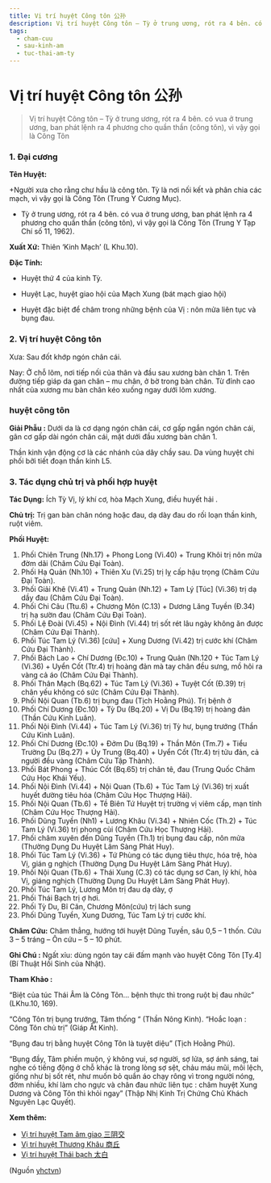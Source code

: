```yaml
---
title: Vị trí huyệt Công tôn 公孙
description: Vị trí huyệt Công tôn – Tỳ ở trung ương, rót ra 4 bên. có vua ở trung ương, ban phát lệnh ra 4 phương cho quần thần (công tôn), vì vậy gọi là Công Tôn
tags:
  - cham-cuu
  - sau-kinh-am
  - tuc-thai-am-ty
---
```


# Vị trí huyệt Công tôn 公孙 

> Vị trí huyệt Công tôn – Tỳ ở trung ương, rót ra 4 bên. có vua ở trung ương, ban phát lệnh ra 4 phương cho quần thần (công tôn), vì vậy gọi là Công Tôn

### 1. Đại cương

**Tên Huyệt:**

+Người xưa cho rằng chư hầu là công tôn. Tỳ là nơi nối kết và phân chia các mạch, vì vậy gọi là Công Tôn (Trung Y Cương Mục).

+ Tỳ ở trung ương, rót ra 4 bên. có vua ở trung ương, ban phát lệnh ra 4 phương cho quần thần (công tôn), vì vậy gọi là Công Tôn (Trung Y Tạp Chí số 11, 1962).

**Xuất Xứ:** Thiên ‘Kinh Mạch’ (L Khu.10).

**Đặc Tính:**

+ Huyệt thứ 4 của kinh Tỳ.

+ Huyệt Lạc, huyệt giao hội của Mạch Xung (bát mạch giao hội)

+ Huyệt đặc biệt để châm trong những bệnh của Vị : nôn mửa liên tục và bụng đau.

### 2. Vị trí huyệt Công tôn

Xưa: Sau đốt khớp ngón chân cái.

Nay: Ở chỗ lõm, nơi tiếp nối của thân và đầu sau xương bàn chân 1. Trên đường tiếp giáp da gan chân – mu chân, ở bờ trong bàn chân. Từ đỉnh cao nhất của xương mu bàn chân kéo xuống ngay dưới lõm xương.

### huyệt công tôn

**Giải Phẫu :** Dưới da là cơ dạng ngón chân cái, cơ gấp ngắn ngón chân cái, gân cơ gấp dài ngón chân cái, mặt dưới đầu xương bàn chân 1.

Thần kinh vận động cơ là các nhánh của dây chầy sau. Da vùng huyệt chi phối bởi tiết đoạn thần kinh L5.

### 3. Tác dụng chủ trị và phối hợp huyệt

**Tác Dụng:** Ích Tỳ Vị, lý khí cơ, hòa Mạch Xung, điều huyết hải .

**Chủ trị:** Trị gan bàn chân nóng hoặc đau, dạ dày đau do rối loạn thần kinh, ruột viêm.

**Phối Huyệt:**

1. Phối Chiên Trung (Nh.17) + Phong Long (Vi.40) + Trung Khôi trị nôn mửa đờm dãi (Châm Cứu Đại Toàn).
2. Phối Hạ Quản (Nh.10) + Thiên Xu (Vi.25) trị lỵ cấp hậu trọng (Châm Cứu Đại Toàn).
3. Phối Giải Khê (Vi.41) + Trung Quản (Nh.12) + Tam Lý [Túc] (Vi.36) trị dạ dầy đau (Châm Cứu Đại Toàn).
4. Phối Chi Câu (Ttu.6) + Chương Môn (C.13) + Dương Lăng Tuyền (Đ.34) trị hạ sườn đau (Châm Cứu Đại Toàn).
5. Phối Lệ Đoài (Vi.45) + Nội Đình (Vi.44) trị sốt rét lâu ngày không ăn được (Châm Cứu Đại Thành).
6. Phối Túc Tam Lý (Vi.36) [cứu] + Xung Dương (Vi.42) trị cước khí (Châm Cứu Đại Thành).
7. Phối Bách Lao + Chí Dương (Đc.10) + Trung Quản (Nh.120 + Túc Tam Lý (Vi.36) + Uyển Cốt (Ttr.4) trị hoàng đản mà tay chân đều sưng, mồ hôi ra vàng cả áo (Châm Cứu Đại Thành).
8. Phối Thân Mạch (Bq.62) + Túc Tam Lý (Vi.36) + Tuyệt Cốt (Đ.39) trị chân yếu không có sức (Châm Cứu Đại Thành).
9. Phối Nội Quan (Tb.6) trị bụng đau (Tịch Hoằng Phú). Trị bệnh ở
10. Phối Chí Dương (Đc.10) + Tỳ Du (Bq.20) + Vị Du (Bq.19) trị hoàng đản (Thần Cứu Kinh Luân).
11. Phối Nội Đình (Vi.44) + Túc Tam Lý (Vi.36) trị Tỳ hư, bụng trướng (Thần Cứu Kinh Luân).
12. Phối Chí Dương (Đc.10) + Đởm Du (Bq.19) + Thần Môn (Tm.7) + Tiểu Trường Du (Bq.27) + Ủy Trung (Bq.40) + Uyển Cốt (Ttr.4) trị tửu đản, cả người đều vàng (Châm Cứu Tập Thành).
13. Phối Bát Phong + Thúc Cốt (Bq.65) trị chân tê, đau (Trung Quốc Châm Cứu Học Khái Yếu).
14. Phối Nội Đình (Vi.44) + Nội Quan (Tb.6) + Túc Tam Lý (Vi.36) trị xuất huyết đường tiêu hóa (Châm Cứu Học Thượng Hải).
15. Phối Nội Quan (Tb.6) + Tề Biên Tứ Huyệt trị trường vị viêm cấp, mạn tính (Châm Cứu Học Thượng Hải).
16. Phối Dũng Tuyền (Nh1) + Lương Khâu (Vi.34) + Nhiên Cốc (Th.2) + Túc Tam Lý (Vi.36) trị phong cùi (Châm Cứu Học Thượng Hải).
17. Phối châm xuyên đến Dũng Tuyền (Th.1) trị bụng đau cấp, nôn mửa (Thường Dụng Du Huyệt Lâm Sàng Phát Huy).
18. Phối Túc Tam Lý (Vi.36) + Tứ Phùng có tác dụng tiêu thực, hóa trệ, hòa Vị, gián g nghịch (Thường Dụng Du Huyệt Lâm Sàng Phát Huy).
19. Phối Nội Quan (Tb.6) + Thái Xung (C.3) có tác dụng sơ Can, lý khí, hòa Vị, giáng nghịch (Thường Dụng Du Huyệt Lâm Sàng Phát Huy).
20. Phối Túc Tam Lý, Lương Môn trị đau dạ dày, ợ
21. Phối Thái Bạch trị ợ hơi.
22. Phối Tỳ Du, Bĩ Căn, Chương Môn(cứu) trị lách sung
23. Phối Dũng Tuyền, Xung Dương, Túc Tam Lý trị cước khí.

**Châm Cứu:** Châm thẳng, hướng tới huyệt Dũng Tuyền, sâu 0,5 – 1 thốn. Cứu 3 – 5 tráng – Ôn cứu – 5 – 10 phút.

**Ghi Chú :** Ngất xỉu: dùng ngón tay cái đấm mạnh vào huyệt Công Tôn [Ty.4] (Bí Thuật Hồi Sinh của Nhật).

**Tham Khảo :**

“Biệt của túc Thái Âm là Công Tôn… bệnh thực thì trong ruột bị đau nhức” (LKhu.10, 169).

“Công Tôn trị bụng trướng, Tâm thống “ (Thần Nông Kinh). “Hoắc loạn : Công Tôn chủ trị” (Giáp Ất Kinh).

“Bụng đau trị bằng huyệt Công Tôn là tuyệt diệu” (Tịch Hoằng Phú).

“Bụng đầy, Tâm phiền muộn, ý không vui, sợ người, sợ lửa, sợ ánh sáng, tai nghe có tiếng động ở chỗ khác là trong lòng sợ sệt, chảu máu mũi, môi lệch, giống như bị sốt rét, như muốn bỏ quần áo chạy rông vì trong người nóng, đờm nhiều, khí làm cho ngực và chân đau nhức liên tục : châm huyệt Xung Dương và Công Tôn thì khỏi ngay” (Thập Nhị Kinh Trị Chứng Chủ Khách Nguyên Lạc Quyết).

**Xem thêm:**

* [Vị trí huyệt Tam âm giao 三阴交](/yhctvn/vi-tri-huyet-tam-am-giao-%e4%b8%89%e9%98%b4%e4%ba%a4)
* [Vị trí huyệt Thương Khâu 商丘](/yhctvn/vi-tri-huyet-thuong-khau-%e5%95%86%e4%b8%98)
* [Vị trí huyệt Thái bạch 太白](/yhctvn/vi-tri-huyet-thai-bach-%e5%a4%aa%e7%99%bd)

(Nguồn <a href="https://yhctvn.com/vi-tri-huyet-cong-ton-公孙/" target="_blank">yhctvn</a>)
